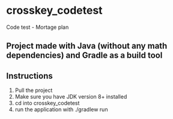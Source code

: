 # crosskey_codetest
Code test - Mortage plan

## Project made with Java (without any math dependencies) and Gradle as a build tool


## Instructions

1. Pull the project
2. Make sure you have JDK version 8+ installed
3. cd into crosskey_codetest
4. run the application with ./gradlew run
